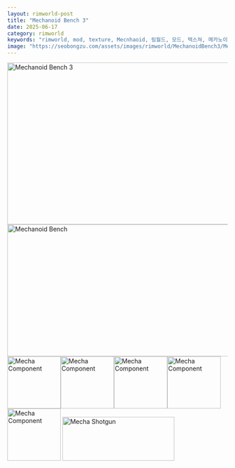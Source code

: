 ```yaml
---
layout: rimworld-post
title: "Mechanoid Bench 3"
date: 2025-06-17
category: rimworld
keywords: "rimworld, mod, texture, Mecnhaoid, 림월드, 모드, 텍스쳐, 메카노이드"
image: "https://seobongzu.com/assets/images/rimworld/MechanoidBench3/MechanoidBench3.webp"
---
```

<img src="https://seobongzu.com/assets/images/rimworld/MechanoidBench3/MechanoidBench3.webp" alt="Mechanoid Bench 3" width=735px height=369px>
<img src="https://seobongzu.com/assets/images/rimworld/MechanoidBench3/MechanoidBench.webp" alt="Mechanoid Bench" width=560px height=301px>
<img src="https://seobongzu.com/assets/images/rimworld/MechanoidBench3/MechaComponent.webp" alt="Mecha Component" width=122px height=119px><img src="https://seobongzu.com/assets/images/rimworld/MechanoidBench3/MechaComponent.webp" alt="Mecha Component" width=122px height=119px><img src="https://seobongzu.com/assets/images/rimworld/MechanoidBench3/MechaComponent.webp" alt="Mecha Component" width=122px height=119px><img src="https://seobongzu.com/assets/images/rimworld/MechanoidBench3/MechaComponent.webp" alt="Mecha Component" width=122px height=119px><img src="https://seobongzu.com/assets/images/rimworld/MechanoidBench3/MechaComponent.webp" alt="Mecha Component" width=122px height=119px>
<img src="https://seobongzu.com/assets/images/rimworld/MechanoidBench3/MechaShotgun.webp" alt="Mecha Shotgun" width=256px height=100px>